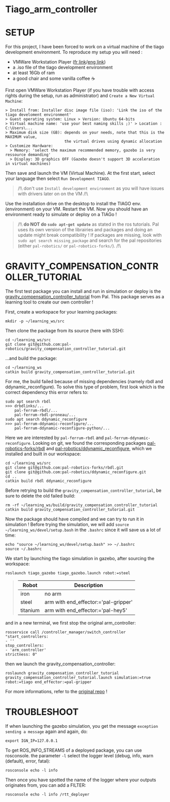 # Tiago_arm_controller

# SETUP
For this project, I have been forced to work on a virtual machine of the tiago development environment.
To reproduce my setup you will need :
- VMWare Workstation Player ([fr link](https://www.vmware.com/fr/products/workstation-player/workstation-player-evaluation.html)/[eng link](https://www.vmware.com/products/workstation-player/workstation-player-evaluation.html))
- a .iso file of the tiago development environment
- at least 16Gb of ram
- a good chair and some vanilla coffee ☕

First open VMWare Workstation Player (if you have trouble with access rights during the setup, run as administrator) and `Create a New Virtual Machine`:
```
> Install from: Installer disc image file (iso): 'Link the iso of the tiago develoment environment'
> Guest operating system: Linux > Version: Ubuntu 64-bits
> Virtual machine name: 'use your best naming skills ;)' > Location : C:\Users\...
> Maximum disk size (GB): depends on your needs, note that this is the MAXIMUM value, 
                          the virtual drives using dynamic allocation
> Customize Hardware:
  > Memory: 'select the maximum recommended memory, gazebo is very ressource demanding' 
  > Display: 3D graphics OFF (Gazebo doesn't support 3D acceleration in virtual machines)
```
Then save and launch the VM (Virtual Machine).
At the first start, select your language then select `Run Development TIAGO`.

> /!\ don't use `Install development environment` as you will have issues with drivers later on on the VM /!\

Use the installation drive on the desktop to install the TIAGO env.(environment) on your VM.
Restart the VM.
Now you should have an environment ready to simulate or deploy on a TIAGo !

> /!\ **do NOT do `sudo apt-get update`** as stated in the ros tutorials. Pal uses its own version of the librairies and packages and doing an update might break compatibility ! If packages are missing, look with `sudo apt search missing_package` and search for the pal repositories (either `pal-robotics/` or `pal-robotics-forks/`). /!\

# GRAVITY_COMPENSATION_CONTROLLER_TUTORIAL

The first test package you can install and run in simulation or deploy is the [gravity_compensation_controller_tutorial](https://github.com/pal-robotics/gravity_compensation_controller_tutorial) from Pal. This package serves as a learning tool to create our own controller !
 
First, create a workspace for your learning packages:
```
mkdir -p ~/learning_ws/src
```
Then clone the package from its source (here with SSH):
```
cd ~/learning_ws/src
git clone git@github.com:pal-robotics/gravity_compensation_controller_tutorial.git
```
...and build the package:
```
cd ~/learning_ws
catkin build gravity_compensation_controller_tutorial.git
```
For me, the build failed because of missing dependencies (namely rbdl and ddynamic_reconfigure).
To solve this type of problem, first look which is the correct dependency this error refers to:
```
sudo apt search rbdl
>>> drbdlinks/...
    pal-ferrum-rbdl/...
    pal-ferrum-rbdl-proneau/...
sudo apt search ddynamic_reconfigure
>>> pal-ferrum-ddynamic-reconfigure/...
    pal-ferrum-ddynamic-reconfigure-python/...
```
Here we are interested by `pal-ferrum-rbdl` and `pal-ferrum-ddynamic-reconfigure`.
Looking on git, we found the corresponding packages [pal-robotics-forks/rbdl](https://github.com/pal-robotics-forks/rbdl) and [pal-robotics/ddynamic_reconfigure](https://github.com/pal-robotics/ddynamic_reconfigure), which we installed and built in our workspace:
```
cd ~/learning_ws/src
git clone git@github.com:pal-robotics-forks/rbdl.git
git clone git@github.com:pal-robotics/ddynamic_reconfigure.git
cd ..
catkin build rbdl ddynamic_reconfigure
```
Before retrying to build the `gravity_compensation_controller_tutorial`, be sure to delete the old failed build:
```
rm -rf ~/learning_ws/build/gravity_compensation_controller_tutorial
catkin build gravity_compensation_controller_tutorial.git
```
Now the package should have compiled and we can try to run it in simulation !
Before trying the simulation, we will add `source ~/learning_ws/devel/setup.bash` in the `.bashrc` since it will save us a lot of time:
```
echo "source ~/learning_ws/devel/setup.bash" >> ~/.bashrc
source ~/.bashrc
```
We start by launching the tiago simulation in gazebo, after sourcing the workspace:
```
roslaunch tiago_gazebo tiago_gazebo.launch robot:=steel
```
> | Robot | Description |
> | --- | --- |
> | iron | no arm |
> | steel | arm with end_effector:='pal-gripper' |
> | titanium | arm with end_effector:='pal-hey5' |

and in a new terminal, we first stop the original arm_controller:
```
rosservice call /controller_manager/switch_controller "start_controllers:
- ''
stop_controllers:
- 'arm_controller'
strictness: 0" 
```
then we launch the gravity_compensation_controller:
```
roslaunch gravity_compensation_controller_tutorial gravity_compensation_controller_tutorial.launch simulation:=true robot:=tiago end_effector:=pal-gripper
```
For more informations, refer to the [original repo](https://github.com/pal-robotics/gravity_compensation_controller_tutorial) !

# TROUBLESHOOT

If when launching the gazebo simulation, you get the message `exception sending a message` again and again, do:
```
export IGN_IP=127.0.0.1
```

To get ROS_INFO_STREAMS of a deployed package, you can use rosconsole.
the parameter `-l` select the logger level (debug, info, warn (default), error, fatal):
```
rosconsole echo -l info
```
Then once you have spotted the name of the logger where your outputs originates from, you can add a FILTER:
```
rosconsole echo -l info /rtt_deployer
```
